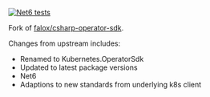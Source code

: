 [![Net6 tests](https://github.com/jitesoft/csharp-operator-sdk/workflows/Test/badge.svg?branch=master)](https://github.com/jitesoft/csharp-operator-sdk/actions?query=workflow%3A%22Test%22)

Fork of [falox/csharp-operator-sdk](https://github.com/falox/csharp-operator-sdk).

Changes from upstream includes:

  * Renamed to Kubernetes.OperatorSdk
  * Updated to latest package versions
  * Net6
  * Adaptions to new standards from underlying k8s client
